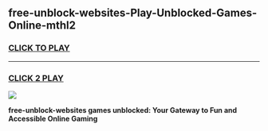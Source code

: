 
## free-unblock-websites-Play-Unblocked-Games-Online-mthl2
<h3>
<a href="https://premium76.site?title=free-unblock-websites&ref=25A">CLICK TO PLAY</a></h3>
<hr>

<h3>
<a href="https://premium76.site?title=free-unblock-websites&ref=25A">CLICK 2 PLAY</a>
  
</h3>

<a href="https://premium76.site?title=free-unblock-websites&ref=25A"><img src="https://clearcache.store/games.png"></a>


**free-unblock-websites games unblocked: Your Gateway to Fun and Accessible Online Gaming**
